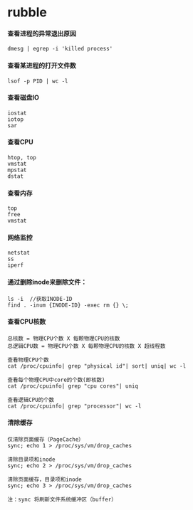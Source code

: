 # rubble


#### 查看进程的异常退出原因
```
dmesg | egrep -i 'killed process'
```

#### 查看某进程的打开文件数
```
lsof -p PID | wc -l
```

#### 查看磁盘IO
```
iostat
iotop
sar
```

#### 查看CPU
```
htop, top
vmstat
mpstat
dstat
```

#### 查看内存
```
top
free
vmstat
```

#### 网络监控
```
netstat
ss
iperf
```

#### 通过删除inode来删除文件：
```
ls -i  //获取INODE-ID
find . -inum {INODE-ID} -exec rm {} \;
```

#### 查看CPU核数
```
总核数 = 物理CPU个数 X 每颗物理CPU的核数
总逻辑CPU数 = 物理CPU个数 X 每颗物理CPU的核数 X 超线程数

查看物理CPU个数
cat /proc/cpuinfo| grep "physical id"| sort| uniq| wc -l

查看每个物理CPU中core的个数(即核数)
cat /proc/cpuinfo| grep "cpu cores"| uniq

查看逻辑CPU的个数
cat /proc/cpuinfo| grep "processor"| wc -l
```

#### 清除缓存
```
仅清除页面缓存（PageCache）
sync; echo 1 > /proc/sys/vm/drop_caches       

清除目录项和inode
sync; echo 2 > /proc/sys/vm/drop_caches       

清除页面缓存，目录项和inode
sync; echo 3 > /proc/sys/vm/drop_caches 

注：sync 将刷新文件系统缓冲区（buffer）
```
